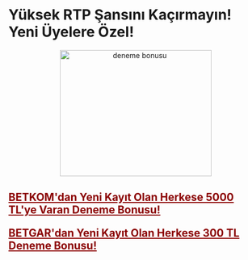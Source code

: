 # Yüksek RTP Şansını Kaçırmayın! Yeni Üyelere Özel!
<center><a href="https://cutt.ly/ze5DePku" title="deneme bonusu veren yeni siteler">  
<img src="https://i.ibb.co/chWM7Hzq/btkm-jpg.png" width="300" height="250" alt="deneme bonusu">  
</a></center>
<h2><b>
<p> <a href="https://cutt.ly/ze5DePku" style="color: #8b0000; font-weight: bold;">BETKOM'dan Yeni Kayıt Olan Herkese 5000 TL'ye Varan Deneme Bonusu!</a></p>

<p><a href="https://cutt.ly/zrwuHYyM" style="color: #8b0000; font-weight: bold;">BETGAR'dan Yeni Kayıt Olan Herkese 300 TL Deneme Bonusu!</a></p>
